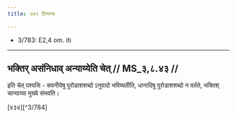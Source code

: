 ```yaml
---
title: २७९ टिप्पन्यः

---
```

- 3/783: E2,4 om. iti

____________________________________________


## भक्तिर् असंनिधाव् अन्याय्येति चेत् // MS_३,८.४३ //

इति चेत् पश्यसि - सवनीयेषु पुरोडाशशब्दो ऽनुवादो भविष्यतीति, धानादिषु पुरोडाशशब्दो न वर्तते, भक्तिश् चान्याय्या मुख्ये संभवति।

[४३४][^3/784]
